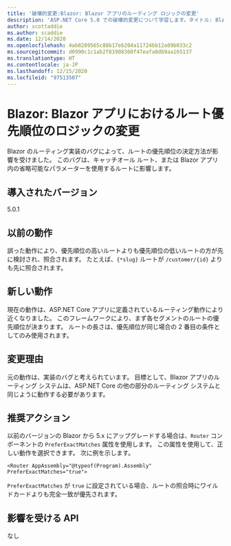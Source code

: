 ```yaml
---
title: '破壊的変更:Blazor: Blazor アプリのルーティング ロジックの変更'
description: 'ASP.NET Core 5.0 での破壊的変更について学習します。タイトル: Blazor:Blazor アプリのルーティング ロジックの変更'
author: scottaddie
ms.author: scaddie
ms.date: 12/14/2020
ms.openlocfilehash: 4ab8289565c88b17eb204a11724bb12a09b033c2
ms.sourcegitcommit: d0990c1c1ab2f81908360f47eafa8db9aa165137
ms.translationtype: HT
ms.contentlocale: ja-JP
ms.lasthandoff: 12/15/2020
ms.locfileid: "97513507"
---
```

# <a name="blazor-route-precedence-logic-changed-in-blazor-apps"></a>Blazor: Blazor アプリにおけるルート優先順位のロジックの変更

Blazor のルーティング実装のバグによって、ルートの優先順位の決定方法が影響を受けました。 このバグは、キャッチオール ルート、または Blazor アプリ内の省略可能なパラメーターを使用するルートに影響します。

## <a name="version-introduced"></a>導入されたバージョン

5.0.1

## <a name="old-behavior"></a>以前の動作

誤った動作により、優先順位の高いルートよりも優先順位の低いルートの方が先に検討され、照合されます。 たとえば、`{*slug}` ルートが `/customer/{id}` よりも先に照合されます。

## <a name="new-behavior"></a>新しい動作

現在の動作は、ASP.NET Core アプリに定義されているルーティング動作により近くなりました。 このフレームワークにより、まず各セグメントのルートの優先順位が決まります。 ルートの長さは、優先順位が同じ場合の 2 番目の条件としてのみ使用されます。

## <a name="reason-for-change"></a>変更理由

元の動作は、実装のバグと考えられています。 目標として、Blazor アプリのルーティング システムは、ASP.NET Core の他の部分のルーティング システムと同じように動作する必要があります。

## <a name="recommended-action"></a>推奨アクション

以前のバージョンの Blazor から 5.x にアップグレードする場合は、`Router` コンポーネントの `PreferExactMatches` 属性を使用します。 この属性を使用して、正しい動作を選択できます。 次に例を示します。

```razor
<Router AppAssembly="@typeof(Program).Assembly" PreferExactMatches="true">
```

`PreferExactMatches` が `true` に設定されている場合、ルートの照合時にワイルドカードよりも完全一致が優先されます。

## <a name="affected-apis"></a>影響を受ける API

なし

<!--

## Category

ASP.NET Core

## Affected APIs

Not detectable via API analysis

-->
